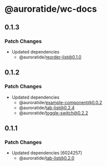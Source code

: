 # @auroratide/wc-docs

## 0.1.3

### Patch Changes

- Updated dependencies
  - @auroratide/reorder-list@0.1.0

## 0.1.2

### Patch Changes

- Updated dependencies
  - @auroratide/example-component@0.0.2
  - @auroratide/tab-list@0.2.4
  - @auroratide/toggle-switch@0.2.2

## 0.1.1

### Patch Changes

- Updated dependencies [6024257]
  - @auroratide/tab-list@0.2.0
